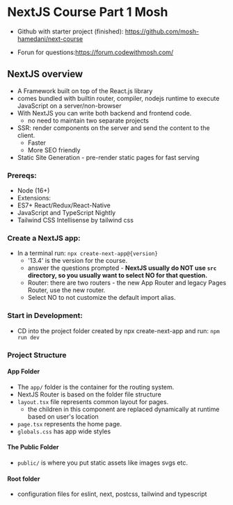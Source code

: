 # NextJS Course Part 1 Mosh

- Github with starter project (finished): https://github.com/mosh-hamedani/next-course

- Forun for questions:https://forum.codewithmosh.com/

## NextJS overview

- A Framework built on top of the React.js library
- comes bundled with builtin router, compiler, nodejs runtime to execute JavaScript on a server/non-browser
- With NextJS you can write both backend and frontend code.
  - no need to maintain two separate projects
- SSR: render components on the server and send the content to the client.
  - Faster
  - More SEO friendly
- Static Site Generation - pre-render static pages for fast serving

### Prereqs:

- Node (16+)
- Extensions:
- ES7+ React/Redux/React-Native
- JavaScript and TypeScript Nightly
- Tailwind CSS Intellisense by tailwind css

### Create a NextJS app:

- In a terminal run: `npx create-next-app@{version}`
  - '13.4' is the version for the course.
  - answer the questions prompted - **NextJS usually do NOT use `src` directory, so you usually want to select NO for that question.**
  - Router: there are two routers - the new App Router and legacy Pages Router, use the new router.
  - Select NO to not customize the default import alias.

### Start in Development:

- CD into the project folder created by npx create-next-app and run: `npm run dev`

### Project Structure

#### App Folder

- The `app/` folder is the container for the routing system.
- NextJS Router is based on the folder file structure
- `layout.tsx` file represents common layout for pages.
  - the children in this component are replaced dynamically at runtime based on user's location
- `page.tsx` represents the home page.
- `globals.css` has app wide styles

#### The Public Folder

- `public/` is where you put static assets like images svgs etc.

#### Root folder

- configuration files for eslint, next, postcss, tailwind and typescript
